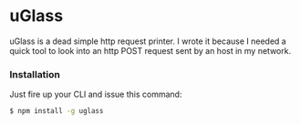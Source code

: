 # uGlass
uGlass is a dead simple http request printer. I wrote it because I needed a quick tool to look into an http POST request sent by an host in my network.

### Installation
Just fire up your CLI and issue this command:

```bash
$ npm install -g uglass
```

